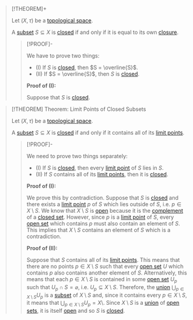 >[!THEOREM]+
>
>Let $(X, \tau)$ be a [topological space](../Topological%20Space.md).
>
>A [subset](../../Set%20Theory/Subset.md) $S \subseteq X$ is [closed](../Topologies/Closed%20Subset.md) if and only if it is equal to its own [closure](../Interior,%20Exterior,%20Boundary/Closure.md).
>
>>[!PROOF]-
>>
>>We have to prove two things:
>>- (I) If $S$ is [closed](../Topologies/Closed%20Subset.md), then $S = \overline{S}$.
>>- (II) If $S = \overline{S}$, then $S$ is [closed](../Topologies/Closed%20Subset.md).
>>
>>**Proof of (I):**
>>
>>Suppose that $S$ is [closed](../Topologies/Closed%20Subset.md).
>>
>

>[!THEOREM] Theorem: Limit Points of Closed Subsets
>
>Let $(X, \tau)$ be a [topological space](../Topological%20Space.md).
>
>A [subset](../../Set%20Theory/Subset.md) $S \subseteq X$ is [closed](../Topologies/Closed%20Subset.md) if and only if it contains all of its [limit points](../Interior,%20Exterior,%20Boundary/Limit%20Point.md).
>
>>[!PROOF]-
>>
>>We need to prove two things separately:
>>- (I) If $S$ is [closed](../Topologies/Closed%20Subset.md), then every [limit point](../Interior,%20Exterior,%20Boundary/Limit%20Point.md) of $S$ lies in $S$.
>>- (II) If $S$ contains all of its [limit points](../Interior,%20Exterior,%20Boundary/Limit%20Point.md), then it is [closed](../Topologies/Closed%20Subset.md).
>>
>>**Proof of (I):**
>>
>>We prove this by contradiction. Suppose that $S$ is [closed](../Topologies/Closed%20Subset.md) and there exists a [limit point](../Interior,%20Exterior,%20Boundary/Limit%20Point.md) $p$ of $S$ which lies outside of $S$, i.e. $p \in X \setminus S$. We know that $X \setminus S$ is [open](../Topologies/Open%20Subset.md) because it is the [complement](../../Set%20Theory/Complement.md) of a [closed set](../Topologies/Closed%20Subset.md). However, since $p$ is a [limit point](../Interior,%20Exterior,%20Boundary/Limit%20Point.md) of $S$, every [open set](../Topologies/Open%20Subset.md) which contains $p$ must also contain an element of $S$. This implies that $X \setminus S$ contains an element of $S$ which is a contradiction.
>>
>>**Proof of (II):**
>>
>>Suppose that $S$ contains all of its [limit points](../Interior,%20Exterior,%20Boundary/Limit%20Point.md). This means that there are no points $p \in X\setminus S$ such that every [open set](../Topologies/Open%20Subset.md) $U$ which contains $p$ also contains another element of $S$. Alternatively, this means that each $p \in X \setminus S$ is contained in some [open set](../Topologies/Open%20Subset.md) $U_p$ such that $U_p \cap S = \varnothing$, i.e. $U_p \subseteq X \setminus S$. Therefore, the [union](../../Set%20Theory/Collections/Union%20of%20a%20Collection.md) $\bigcup_{p \in X \setminus S} U_p$ is a [subset](../../Set%20Theory/Subset.md) of $X \setminus S$ and, since it contains every $p \in X \setminus S$, it means that $\bigcup_{p \in X \setminus S} U_p = X \setminus$. Since $X \setminus S$ is a [union](../../Set%20Theory/Collections/Union%20of%20a%20Collection.md) of [open sets](../Topologies/Open%20Subset.md), it is itself [open](../Topologies/Open%20Subset.md) and so $S$ is [closed](../Topologies/Closed%20Subset.md).
>>
>

